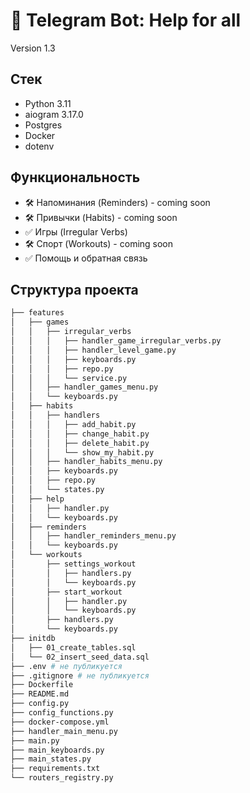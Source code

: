 # 🤖 Telegram Bot: Help for all
Version 1.3


## Стек

- Python 3.11
- aiogram 3.17.0
- Postgres
- Docker
- dotenv

## Функциональность

- 🛠 Напоминания (Reminders) - coming soon
- 🛠 Привычки (Habits) - coming soon
- ✅ Игры (Irregular Verbs)
- 🛠 Спорт (Workouts) - coming soon
- ✅ Помощь и обратная связь

## Структура проекта

```bash
├── features
│   ├── games
│   │   ├── irregular_verbs
│   │   │   ├── handler_game_irregular_verbs.py
│   │   │   ├── handler_level_game.py
│   │   │   ├── keyboards.py
│   │   │   ├── repo.py
│   │   │   └── service.py
│   │   ├── handler_games_menu.py
│   │   └── keyboards.py
│   ├── habits
│   │   ├── handlers
│   │   │   ├── add_habit.py
│   │   │   ├── change_habit.py
│   │   │   ├── delete_habit.py
│   │   │   └── show_my_habit.py
│   │   ├── handler_habits_menu.py
│   │   ├── keyboards.py
│   │   ├── repo.py
│   │   └── states.py
│   ├── help
│   │   ├── handler.py
│   │   └── keyboards.py
│   ├── reminders
│   │   ├── handler_reminders_menu.py
│   │   └── keyboards.py
│   └── workouts
│       ├── settings_workout
│       │   ├── handlers.py
│       │   └── keyboards.py
│       ├── start_workout
│       │   ├── handler.py
│       │   └── keyboards.py
│       ├── handlers.py
│       └── keyboards.py
├── initdb
│   ├── 01_create_tables.sql
│   └── 02_insert_seed_data.sql
├── .env # не публикуется
├── .gitignore # не публикуется
├── Dockerfile
├── README.md
├── config.py
├── config_functions.py
├── docker-compose.yml
├── handler_main_menu.py
├── main.py
├── main_keyboards.py
├── main_states.py
├── requirements.txt
└── routers_registry.py

